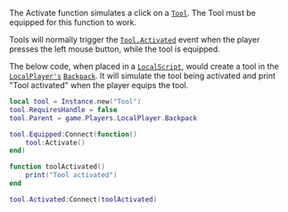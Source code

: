 The Activate function simulates a click on a [`Tool`](https://create.roblox.com/docs/reference/engine/classes/Tool). The Tool must
be equipped for this function to work.

Tools will normally trigger the [`Tool.Activated`](https://create.roblox.com/docs/reference/engine/classes/Tool#Activated) event when the
player presses the left mouse button, while the tool is equipped.

The below code, when placed in a [`LocalScript`](https://create.roblox.com/docs/reference/engine/classes/LocalScript), would create a tool
in the [`LocalPlayer's`](https://create.roblox.com/docs/reference/engine/classes/Players#LocalPlayer) [`Backpack`](https://create.roblox.com/docs/reference/engine/classes/Backpack). It will
simulate the tool being activated and print "Tool activated" when the
player equips the tool.
```lua
local tool = Instance.new("Tool")
tool.RequiresHandle = false
tool.Parent = game.Players.LocalPlayer.Backpack

tool.Equipped:Connect(function()
	tool:Activate()
end)

function toolActivated()
    print("Tool activated")
end

tool.Activated:Connect(toolActivated)
```
